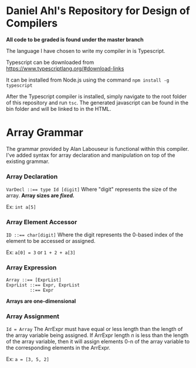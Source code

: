 # Daniel Ahl's Repository for Design of Compilers

**All code to be graded is found under the master branch**

The language I have chosen to write my compiler in is Typescript.

Typescript can be downloaded from https://www.typescriptlang.org/#download-links

It can be installed from Node.js using the command `npm install -g typescript`

After the Typescript compiler is installed, simply navigate to the root folder of this repository and run `tsc`. The generated javascript can be found in the bin folder and will be linked to in the HTML.

# Array Grammar

The  grammar provided by Alan Labouseur is functional within this compiler. I've added syntax for array declaration and manipulation on top of the existing grammar.

### Array Declaration

`VarDecl ::== type Id [digit]` Where "digit" represents the size of the array. **Array sizes are *fixed.***

Ex: `int a[5]`

### Array Element Accessor

`ID ::== char[digit]` Where the digit represents the 0-based index of the element to be accessed or assigned.

Ex: `a[0] = 3` or `1 + 2 + a[3]`

### Array Expression

`Array ::== [ExprList]`  
`ExprList ::== Expr, ExprList`  
`         ::== Expr`

**Arrays are one-dimensional**

### Array Assignment

`Id = Array` The ArrExpr must have equal or less length than the length of the array variable being assigned.  If ArrExpr length _n_ is less than the length of the array variable, then it will assign elements 0-n of the array variable to the corresponding elements in the ArrExpr.

Ex: `a = [3, 5, 2]`
